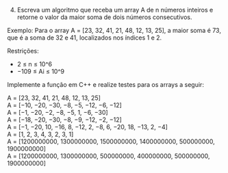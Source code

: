 4. Escreva um algoritmo que receba um array A de n números inteiros e retorne o valor da maior soma de dois números
consecutivos.  

  Exemplo: Para o array A = [23, 32, 41, 21, 48, 12, 13, 25], a maior soma é 73, que é a soma de 32 e 41, localizados nos índices 1 e 2.  

Restrições:
- 2 ≤ n ≤ 10^6  
- −109 ≤ Ai ≤ 10^9

Implemente a função em C++ e realize testes para os arrays a seguir:

A = [23, 32, 41, 21, 48, 12, 13, 25]  
A = [−10, −20, −30, −8, −5, −12, −6, −12]  
A = [−1, −20, −2, −8, −5, 1, −6, −30]  
A = [−18, −20, −30, −8, −9, −12, −2, −12]  
A = [−1, −20, 10, −16, 8, −12, 2, −8, 6, −20, 18, −13, 2, −4]  
A = [1, 2, 3, 4, 3, 2, 3, 1]  
A = [1200000000, 1300000000, 1500000000, 1400000000, 500000000, 1900000000]  
A = [1200000000, 1300000000, 500000000, 400000000, 500000000, 1900000000]  